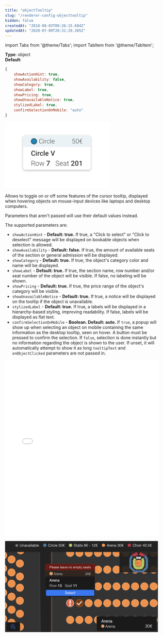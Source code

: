 ```yaml
---
title: "objectTooltip"
slug: "/renderer-config-objecttooltip"
hidden: false
createdAt: "2018-08-03T09:26:15.684Z"
updatedAt: "2020-07-09T20:31:29.385Z"
---
```


import Tabs from '@theme/Tabs';
import TabItem from '@theme/TabItem';

**Type**: object  
**Default**:  
```javascript
{
    showActionHint: true,
    showAvailability: false,
    showCategory: true,
    showLabel: true,
    showPricing: true,
    showUnavailableNotice: true,
    stylizedLabel: true,
    confirmSelectionOnMobile: "auto"
}
```


![tooltip-configurations.gif](/img/readme/tooltip-configurations.gif)

Allows to toggle on or off some features of the cursor tooltip, displayed when hovering objects on mouse-input devices like laptops and desktop computers.

Parameters that aren't passed will use their default values instead.

The supported parameters are:

- `showActionHint` - **Default: true.** If true, a "Click to select" or "Click to deselect" message will be displayed on bookable objects when selection is allowed.
- `showAvailability` - **Default: false.** If true, the amount of available seats of the section or general admission will be displayed.
- `showCategory` - **Default: true.** If true, the object's category color and name will be displayed.
- `showLabel` - **Default: true.** If true, the section name, row number and/or seat number of the object will be visible. If false, no labeling will be shown.
- `showPricing` - **Default: true.** If true, the price range of the object's category will be visible.
- `showUnavailableNotice` - **Default: true.** If true, a notice will be displayed on the tooltip if the object is unavailable.
- `stylizedLabel` - **Default: true.** If true, a labels will be displayed in a hierarchy-based styling, improving readability. If false, labels will be displayed as flat text.
- `confirmSelectionOnMobile` - **Boolean. Default: auto.** If `true`, a popup will show up when selecting an object on mobile containing the same information as the desktop tooltip, seen on hover. A button must be pressed to confirm the selection. If `false`, selection is done instantly but no information regarding the object is shown to the user. If unset, it will automatically attempt to show it as long `tooltipText` and `onObjectClicked` parameters are not passed in.

<iframe width="100%" height="580" src="//jsfiddle.net/seatsio/kt2xuf5m/embedded/js,html,result/" allowfullscreen="allowfullscreen" frameborder="0"></iframe>



![Screen Shot 2018-11-28 at 11.05.41 AM.png](/img/readme/Screen-Shot-2018-11-28-at-11.05.41-AM.png)

